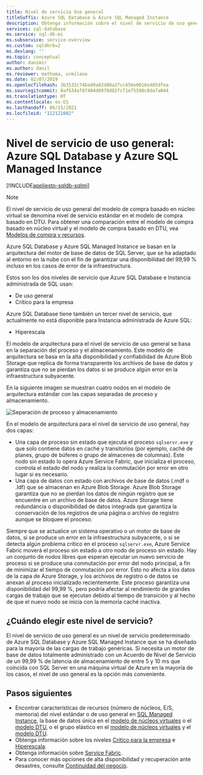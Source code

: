 ```yaml
---
title: Nivel de servicio Uso general
titleSuffix: Azure SQL Database & Azure SQL Managed Instance
description: Obtenga información sobre el nivel de servicio de uso general para Azure SQL Database y Azure SQL Managed Instance.
services: sql-database
ms.service: sql-db-mi
ms.subservice: service-overview
ms.custom: sqldbrb=2
ms.devlang: ''
ms.topic: conceptual
author: danimir
ms.author: danil
ms.reviewer: mathoma, urmilano
ms.date: 02/07/2019
ms.openlocfilehash: 3b3532c74ba49a82d80a27cc656e0016e405dfea
ms.sourcegitcommit: 0af634af87404d6970d82fcf1e75598c8da7a044
ms.translationtype: HT
ms.contentlocale: es-ES
ms.lasthandoff: 06/15/2021
ms.locfileid: "112121602"
---
```

# <a name="general-purpose-service-tier---azure-sql-database-and-azure-sql-managed-instance"></a>Nivel de servicio de uso general: Azure SQL Database y Azure SQL Managed Instance
[!INCLUDE[appliesto-sqldb-sqlmi](../includes/appliesto-sqldb-sqlmi.md)]

> [!NOTE]
> El nivel de servicio de uso general del modelo de compra basado en núcleo virtual se denomina nivel de servicio estándar en el modelo de compra basado en DTU. Para obtener una comparación entre el modelo de compra basado en núcleo virtual y el modelo de compra basado en DTU, vea [Modelos de compra y recursos](purchasing-models.md).

Azure SQL Database y Azure SQL Managed Instance se basan en la arquitectura del motor de base de datos de SQL Server, que se ha adaptado al entorno en la nube con el fin de garantizar una disponibilidad del 99,99 % incluso en los casos de error de la infraestructura. 

Estos son los dos niveles de servicio que Azure SQL Database e Instancia administrada de SQL usan: 

- De uso general
- Crítico para la empresa

Azure SQL Database tiene también un tercer nivel de servicio, que actualmente no está disponible para Instancia administrada de Azure SQL:

- Hiperescala

El modelo de arquitectura para el nivel de servicio de uso general se basa en la separación del proceso y el almacenamiento. Este modelo de arquitectura se basa en la alta disponibilidad y confiabilidad de Azure Blob Storage que replica de forma transparente los archivos de base de datos y garantiza que no se pierdan los datos si se produce algún error en la infraestructura subyacente.

En la siguiente imagen se muestran cuatro nodos en el modelo de arquitectura estándar con las capas separadas de proceso y almacenamiento.

![Separación de proceso y almacenamiento](./media/service-tier-general-purpose/general-purpose-service-tier.png)

En el modelo de arquitectura para el nivel de servicio de uso general, hay dos capas:

- Una capa de proceso sin estado que ejecuta el proceso `sqlservr.exe` y que solo contiene datos en caché y transitorios (por ejemplo, caché de planes, grupo de búferes o grupo de almacenes de columnas). Este nodo sin estado lo opera Azure Service Fabric, que inicializa el proceso, controla el estado del nodo y realiza la conmutación por error en otro lugar si es necesario.
- Una capa de datos con estado con archivos de base de datos (.mdf o .ldf) que se almacenan en Azure Blob Storage. Azure Blob Storage garantiza que no se pierdan los datos de ningún registro que se encuentre en un archivo de base de datos. Azure Storage tiene redundancia o disponibilidad de datos integrada que garantiza la conservación de los registros de una página o archivo de registro aunque se bloquee el proceso.

Siempre que se actualice un sistema operativo o un motor de base de datos, si se produce un error en la infraestructura subyacente, o si se detecta algún problema crítico en el proceso `sqlservr.exe`, Azure Service Fabric moverá el proceso sin estado a otro nodo de proceso sin estado. Hay un conjunto de nodos libres que esperan ejecutar un nuevo servicio de proceso si se produce una conmutación por error del nodo principal, a fin de minimizar el tiempo de conmutación por error. Esto no afecta a los datos de la capa de Azure Storage, y los archivos de registro o de datos se anexan al proceso inicializado recientemente. Este proceso garantiza una disponibilidad del 99,99 %, pero podría afectar al rendimiento de grandes cargas de trabajo que se ejecutan debido al tiempo de transición y al hecho de que el nuevo nodo se inicia con la memoria caché inactiva.

## <a name="when-to-choose-this-service-tier"></a>¿Cuándo elegir este nivel de servicio?

El nivel de servicio de uso general es un nivel de servicio predeterminado de Azure SQL Database y Azure SQL Managed Instance que se ha diseñado para la mayoría de las cargas de trabajo genéricas. Si necesita un motor de base de datos totalmente administrado con un Acuerdo de Nivel de Servicio de un 99,99 % de latencia de almacenamiento de entre 5 y 10 ms que coincida con SQL Server en una máquina virtual de Azure en la mayoría de los casos, el nivel de uso general es la opción más conveniente.

## <a name="next-steps"></a>Pasos siguientes

- Encontrar características de recursos (número de núcleos, E/S, memoria) del nivel estándar o de uso general en [SQL Managed Instance](../managed-instance/resource-limits.md#service-tier-characteristics), la base de datos única en el [modelo de núcleos virtuales](resource-limits-vcore-single-databases.md#general-purpose---provisioned-compute---gen4) o el [modelo DTU](resource-limits-dtu-single-databases.md#single-database-storage-sizes-and-compute-sizes), o el grupo elástico en el [modelo de núcleos virtuales](resource-limits-vcore-elastic-pools.md#general-purpose---provisioned-compute---gen4) y el [modelo DTU](resource-limits-dtu-elastic-pools.md#standard-elastic-pool-limits).
- Obtenga información sobre los niveles [Crítico para la empresa](service-tier-business-critical.md) e [Hiperescala](service-tier-hyperscale.md).
- Obtenga información sobre [Service Fabric](../../service-fabric/service-fabric-overview.md).
- Para conocer más opciones de alta disponibilidad y recuperación ante desastres, consulte [Continuidad del negocio](business-continuity-high-availability-disaster-recover-hadr-overview.md).
